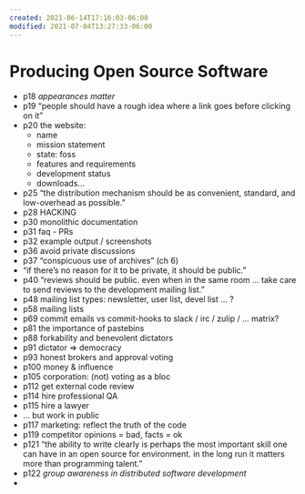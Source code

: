 ```yaml
---
created: 2021-06-14T17:16:03-06:00
modified: 2021-07-04T13:27:33-06:00
---
```


# Producing Open Source Software

- p18 _appearances matter_
- p19 “people should have a rough idea where a link goes before clicking on it”
- p20 the website:
  - name 
  - mission statement 
  - state: foss
  - features and requirements 
  - development status 
  - downloads…
- p25 “the distribution mechanism should be as convenient, standard, and low-overhead as possible.”
- p28 HACKING
- p30 monolithic documentation 
- p31 faq - PRs
- p32 example output / screenshots
- p36 avoid private discussions 
- p37 “conspicuous use of archives” (ch 6)
- “if there’s no reason for it to be private, it should be public.” 
- p40 “reviews should be public. even when in the same room … take care to send reviews to the development mailing list.” 
- p48 mailing list types: newsletter, user list, devel list … ?
- p58 mailing lists
- p69 commit emails vs commit-hooks to slack / irc / zulip / … matrix?
- p81 the importance of pastebins
- p88 forkability and benevolent dictators 
- p91 dictator => democracy 
- p93 honest brokers and approval voting
- p100 money & influence
- p105 corporation: (not) voting as a bloc
- p112 get external code review
- p114 hire professional QA
- p115 hire a lawyer
- … but work in public 
- p117 marketing: reflect the truth of the code 
- p119 competitor opinions = bad, facts = ok 
- p121 “the ability to write clearly is perhaps the most important skill one can have in an open source for environment. in the long run it matters more than programming talent.”
- p122 _group awareness in distributed software development_
-

